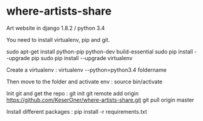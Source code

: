 # where-artists-share

Art website in django 1.8.2 / python 3.4

You need to install virtualenv, pip and git.

sudo apt-get install python-pip python-dev build-essential 
sudo pip install --upgrade pip 
sudo pip install --upgrade virtualenv

Create a virtualenv :
virtualenv --python=python3.4 foldername

Then move to the folder and activate env :
source bin/activate

Init git and get the repo :
git init
git remote add origin https://github.com/KeserOner/where-artists-share.git
git pull origin master

Install different packages :
pip install -r requirements.txt


